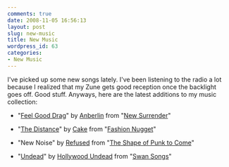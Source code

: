 ```yaml
---
comments: true
date: 2008-11-05 16:56:13
layout: post
slug: new-music
title: New Music
wordpress_id: 63
categories:
- New Music
---
```


I've picked up some new songs lately. I've been listening to the radio a lot because I realized that my Zune gets good reception once the backlight goes off. Good stuff. Anyways, here are the latest additions to my music collection:






  * "[Feel Good Drag](http://en.wikipedia.org/wiki/Feel_Good_Drag)" by [Anberlin](http://en.wikipedia.org/wiki/Anberlin) from "[New Surrender](http://en.wikipedia.org/wiki/New_Surrender)"

  * "[The Distance](http://en.wikipedia.org/wiki/The_Distance_(song))" by [Cake](http://en.wikipedia.org/wiki/Cake_(band)) from "[Fashion Nugget](http://en.wikipedia.org/wiki/Fashion_Nugget)"

  * "New Noise" by [Refused](http://en.wikipedia.org/wiki/Refused) from "[The Shape of Punk to Come](http://en.wikipedia.org/wiki/The_Shape_of_Punk_to_Come)"

  * "[Undead](http://en.wikipedia.org/wiki/Undead_(song))" by [Hollywood Undead](http://en.wikipedia.org/wiki/Hollywood_Undead) from "[Swan Songs](http://en.wikipedia.org/wiki/Swan_Songs_(Hollywood_Undead_album))"
